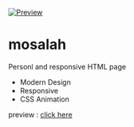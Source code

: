 [![Preview](https://mostaql.hsoubcdn.com/uploads/311817-ROevL-1563968339-5d3843531bb7a.png "Preview")](https://mojaffer.000webhostapp.com/mosalah/index.html#! "Preview")
# mosalah

Personl and responsive HTML page 

- Modern Design 
- Responsive
- CSS Animation 

preview : [click here](https://mojaffer.000webhostapp.com/mosalah/index.html#! "Demo")


